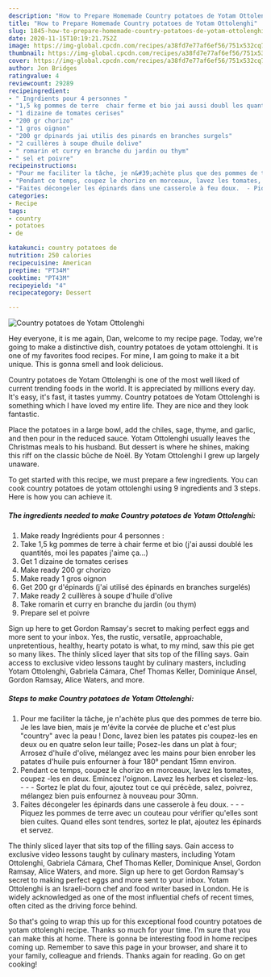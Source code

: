 ```yaml
---
description: "How to Prepare Homemade Country potatoes de Yotam Ottolenghi"
title: "How to Prepare Homemade Country potatoes de Yotam Ottolenghi"
slug: 1845-how-to-prepare-homemade-country-potatoes-de-yotam-ottolenghi
date: 2020-11-15T10:19:21.752Z
image: https://img-global.cpcdn.com/recipes/a38fd7e77af6ef56/751x532cq70/country-potatoes-de-yotam-ottolenghi-photo-principale-de-la-recette.jpg
thumbnail: https://img-global.cpcdn.com/recipes/a38fd7e77af6ef56/751x532cq70/country-potatoes-de-yotam-ottolenghi-photo-principale-de-la-recette.jpg
cover: https://img-global.cpcdn.com/recipes/a38fd7e77af6ef56/751x532cq70/country-potatoes-de-yotam-ottolenghi-photo-principale-de-la-recette.jpg
author: Jon Bridges
ratingvalue: 4
reviewcount: 29289
recipeingredient:
- " Ingrdients pour 4 personnes "
- "1,5 kg pommes de terre  chair ferme et bio jai aussi doubl les quantits moi les papates jaime a"
- "1 dizaine de tomates cerises"
- "200 gr chorizo"
- "1 gros oignon"
- "200 gr dpinards jai utilis des pinards en branches surgels"
- "2 cuillères à soupe dhuile dolive"
- " romarin et curry en branche du jardin ou thym"
- " sel et poivre"
recipeinstructions:
- "Pour me faciliter la tâche, je n&#39;achète plus que des pommes de terre bio. Je les lave bien, mais je m&#39;évite la corvée de pluche et c&#39;est plus &#34;country&#34; avec la peau ! Donc, lavez bien les patates pis coupez-les en deux ou en quatre selon leur taille; Posez-les dans un plat à four; Arrosez d&#39;huile d&#39;olive, mélangez avec les mains pour bien enrober les patates d&#39;huile puis enfourner à four 180° pendant 15mn environ."
- "Pendant ce temps, coupez le chorizo en morceaux, lavez les tomates, coupez -les en deux. Emincez l&#39;oignon. Lavez les herbes et ciselez-les.  - Sortez le plat du four, ajoutez tout ce qui précède, salez, poivrez, mélangez bien puis enfournez à nouveau pour 30mn."
- "Faites décongeler les épinards dans une casserole à feu doux.  - Piquez les pommes de terre avec un couteau pour vérifier qu&#39;elles sont bien cuites. Quand elles sont tendres, sortez le plat, ajoutez les épinards et servez."
categories:
- Recipe
tags:
- country
- potatoes
- de

katakunci: country potatoes de 
nutrition: 250 calories
recipecuisine: American
preptime: "PT34M"
cooktime: "PT43M"
recipeyield: "4"
recipecategory: Dessert

---
```



![Country potatoes de Yotam Ottolenghi](https://img-global.cpcdn.com/recipes/a38fd7e77af6ef56/751x532cq70/country-potatoes-de-yotam-ottolenghi-photo-principale-de-la-recette.jpg)

Hey everyone, it is me again, Dan, welcome to my recipe page. Today, we're going to make a distinctive dish, country potatoes de yotam ottolenghi. It is one of my favorites food recipes. For mine, I am going to make it a bit unique. This is gonna smell and look delicious.

Country potatoes de Yotam Ottolenghi is one of the most well liked of current trending foods in the world. It is appreciated by millions every day. It's easy, it's fast, it tastes yummy. Country potatoes de Yotam Ottolenghi is something which I have loved my entire life. They are nice and they look fantastic.

Place the potatoes in a large bowl, add the chiles, sage, thyme, and garlic, and then pour in the reduced sauce. Yotam Ottolenghi usually leaves the Christmas meals to his husband. But dessert is where he shines, making this riff on the classic bûche de Noël. By Yotam Ottolenghi I grew up largely unaware.


To get started with this recipe, we must prepare a few ingredients. You can cook country potatoes de yotam ottolenghi using 9 ingredients and 3 steps. Here is how you can achieve it.

<!--inarticleads1-->

##### The ingredients needed to make Country potatoes de Yotam Ottolenghi:

1. Make ready  Ingrédients pour 4 personnes :
1. Take 1,5 kg pommes de terre à chair ferme et bio (j&#39;ai aussi doublé les quantités, moi les papates j&#39;aime ça...)
1. Get 1 dizaine de tomates cerises
1. Make ready 200 gr chorizo
1. Make ready 1 gros oignon
1. Get 200 gr d&#39;épinards (j&#39;ai utilisé des épinards en branches surgelés)
1. Make ready 2 cuillères à soupe d&#39;huile d&#39;olive
1. Take  romarin et curry en branche du jardin (ou thym)
1. Prepare  sel et poivre


Sign up here to get Gordon Ramsay&#39;s secret to making perfect eggs and more sent to your inbox. Yes, the rustic, versatile, approachable, unpretentious, healthy, hearty potato is what, to my mind, saw this pie get so many likes. The thinly sliced layer that sits top of the filling says. Gain access to exclusive video lessons taught by culinary masters, including Yotam Ottolenghi, Gabriela Cámara, Chef Thomas Keller, Dominique Ansel, Gordon Ramsay, Alice Waters, and more. 

<!--inarticleads2-->

##### Steps to make Country potatoes de Yotam Ottolenghi:

1. Pour me faciliter la tâche, je n&#39;achète plus que des pommes de terre bio. Je les lave bien, mais je m&#39;évite la corvée de pluche et c&#39;est plus &#34;country&#34; avec la peau ! Donc, lavez bien les patates pis coupez-les en deux ou en quatre selon leur taille; Posez-les dans un plat à four; Arrosez d&#39;huile d&#39;olive, mélangez avec les mains pour bien enrober les patates d&#39;huile puis enfourner à four 180° pendant 15mn environ.
1. Pendant ce temps, coupez le chorizo en morceaux, lavez les tomates, coupez -les en deux. Emincez l&#39;oignon. Lavez les herbes et ciselez-les. -  - - Sortez le plat du four, ajoutez tout ce qui précède, salez, poivrez, mélangez bien puis enfournez à nouveau pour 30mn.
1. Faites décongeler les épinards dans une casserole à feu doux. -  - - Piquez les pommes de terre avec un couteau pour vérifier qu&#39;elles sont bien cuites. Quand elles sont tendres, sortez le plat, ajoutez les épinards et servez.


The thinly sliced layer that sits top of the filling says. Gain access to exclusive video lessons taught by culinary masters, including Yotam Ottolenghi, Gabriela Cámara, Chef Thomas Keller, Dominique Ansel, Gordon Ramsay, Alice Waters, and more. Sign up here to get Gordon Ramsay&#39;s secret to making perfect eggs and more sent to your inbox. Yotam Ottolenghi is an Israeli-born chef and food writer based in London. He is widely acknowledged as one of the most influential chefs of recent times, often cited as the driving force behind. 

So that's going to wrap this up for this exceptional food country potatoes de yotam ottolenghi recipe. Thanks so much for your time. I'm sure that you can make this at home. There is gonna be interesting food in home recipes coming up. Remember to save this page in your browser, and share it to your family, colleague and friends. Thanks again for reading. Go on get cooking!
